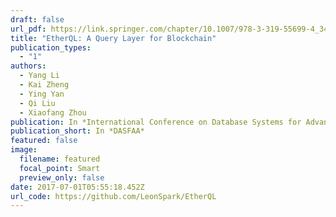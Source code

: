 ```yaml
---
draft: false
url_pdf: https://link.springer.com/chapter/10.1007/978-3-319-55699-4_34
title: "EtherQL: A Query Layer for Blockchain"
publication_types:
  - "1"
authors:
  - Yang Li
  - Kai Zheng
  - Ying Yan
  - Qi Liu
  - Xiaofang Zhou
publication: In *International Conference on Database Systems for Advanced Applications*
publication_short: In *DASFAA*
featured: false
image:
  filename: featured
  focal_point: Smart
  preview_only: false
date: 2017-07-01T05:55:18.452Z
url_code: https://github.com/LeonSpark/EtherQL
---
```

